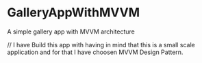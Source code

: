 # GalleryAppWithMVVM
A simple gallery app with MVVM architecture

// I have Build this app with having in mind that this is a small scale application and for that I have choosen MVVM Design Pattern.
